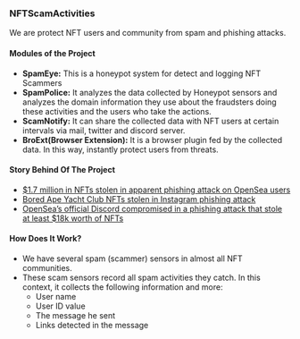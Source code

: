 ### NFTScamActivities

We are protect NFT users and community from spam and phishing attacks.

#### Modules of the Project

- **SpamEye:** This is a honeypot system for detect and logging NFT Scammers
- **SpamPolice:** It analyzes the data collected by Honeypot sensors and analyzes the domain information they use about the fraudsters doing these activities and the users who take the actions.
- **ScamNotify:** It can share the collected data with NFT users at certain intervals via mail, twitter and discord server.
- **BroExt(Browser Extension):** It is a browser plugin fed by the collected data. In this way, instantly protect users from threats.

#### Story Behind Of The Project

- [$1.7 million in NFTs stolen in apparent phishing attack on OpenSea users](https://www.theverge.com/2022/2/20/22943228/opensea-phishing-hack-smart-contract-bug-stolen-nft)
- [Bored Ape Yacht Club NFTs stolen in Instagram phishing attack](https://cointelegraph.com/news/bored-ape-yacht-club-nfts-stolen-in-instagram-phishing-attack)
- [OpenSea’s official Discord compromised in a phishing attack that stole at least $18k worth of NFTs](https://www.theverge.com/2022/5/6/23059715/nft-discord-phishing-opensea-youtube)

#### How Does It Work?

- We have several spam (scammer) sensors in almost all NFT communities.
- These scam sensors record all spam activities they catch. In this context, it collects the following information and more:
  * User name
  * User ID value
  * The message he sent
  * Links detected in the message
